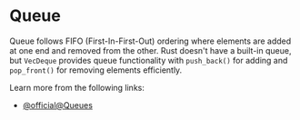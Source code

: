 # Queue

Queue follows FIFO (First-In-First-Out) ordering where elements are added at one end and removed from the other. Rust doesn't have a built-in queue, but `VecDeque` provides queue functionality with `push_back()` for adding and `pop_front()` for removing elements efficiently.

Learn more from the following links:

- [@official@Queues](https://docs.rs/queues/latest/queues/)
